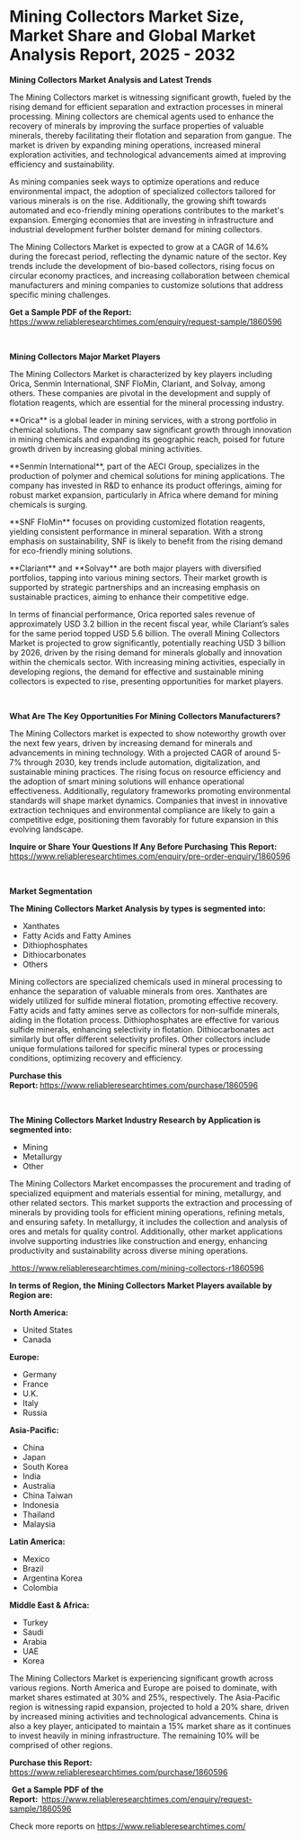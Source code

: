 <p><h1>Mining Collectors Market Size, Market Share and Global Market Analysis Report, 2025 - 2032</h1></p><p><strong>Mining Collectors Market Analysis and Latest Trends</strong></p>
<p><p>The Mining Collectors market is witnessing significant growth, fueled by the rising demand for efficient separation and extraction processes in mineral processing. Mining collectors are chemical agents used to enhance the recovery of minerals by improving the surface properties of valuable minerals, thereby facilitating their flotation and separation from gangue. The market is driven by expanding mining operations, increased mineral exploration activities, and technological advancements aimed at improving efficiency and sustainability.</p><p>As mining companies seek ways to optimize operations and reduce environmental impact, the adoption of specialized collectors tailored for various minerals is on the rise. Additionally, the growing shift towards automated and eco-friendly mining operations contributes to the market's expansion. Emerging economies that are investing in infrastructure and industrial development further bolster demand for mining collectors.</p><p>The Mining Collectors Market is expected to grow at a CAGR of 14.6% during the forecast period, reflecting the dynamic nature of the sector. Key trends include the development of bio-based collectors, rising focus on circular economy practices, and increasing collaboration between chemical manufacturers and mining companies to customize solutions that address specific mining challenges.</p></p>
<p><strong>Get a Sample PDF of the Report:&nbsp;</strong> <a href="https://www.reliableresearchtimes.com/enquiry/request-sample/1860596?utm_campaign=2006&utm_medium=2&utm_source=Github&utm_content=ia&utm_term=31032025&utm_id=mining-collectors">https://www.reliableresearchtimes.com/enquiry/request-sample/1860596</a></p>
<p>&nbsp;</p>
<p><strong>Mining Collectors Major Market Players</strong></p>
<p><p>The Mining Collectors Market is characterized by key players including Orica, Senmin International, SNF FloMin, Clariant, and Solvay, among others. These companies are pivotal in the development and supply of flotation reagents, which are essential for the mineral processing industry.</p><p>**Orica** is a global leader in mining services, with a strong portfolio in chemical solutions. The company saw significant growth through innovation in mining chemicals and expanding its geographic reach, poised for future growth driven by increasing global mining activities.</p><p>**Senmin International**, part of the AECI Group, specializes in the production of polymer and chemical solutions for mining applications. The company has invested in R&D to enhance its product offerings, aiming for robust market expansion, particularly in Africa where demand for mining chemicals is surging.</p><p>**SNF FloMin** focuses on providing customized flotation reagents, yielding consistent performance in mineral separation. With a strong emphasis on sustainability, SNF is likely to benefit from the rising demand for eco-friendly mining solutions.</p><p>**Clariant** and **Solvay** are both major players with diversified portfolios, tapping into various mining sectors. Their market growth is supported by strategic partnerships and an increasing emphasis on sustainable practices, aiming to enhance their competitive edge.</p><p>In terms of financial performance, Orica reported sales revenue of approximately USD 3.2 billion in the recent fiscal year, while Clariant’s sales for the same period topped USD 5.6 billion. The overall Mining Collectors Market is projected to grow significantly, potentially reaching USD 3 billion by 2026, driven by the rising demand for minerals globally and innovation within the chemicals sector. With increasing mining activities, especially in developing regions, the demand for effective and sustainable mining collectors is expected to rise, presenting opportunities for market players.</p></p>
<p>&nbsp;</p>
<p><strong>What Are The Key Opportunities For Mining Collectors Manufacturers?</strong></p>
<p><p>The Mining Collectors market is expected to show noteworthy growth over the next few years, driven by increasing demand for minerals and advancements in mining technology. With a projected CAGR of around 5-7% through 2030, key trends include automation, digitalization, and sustainable mining practices. The rising focus on resource efficiency and the adoption of smart mining solutions will enhance operational effectiveness. Additionally, regulatory frameworks promoting environmental standards will shape market dynamics. Companies that invest in innovative extraction techniques and environmental compliance are likely to gain a competitive edge, positioning them favorably for future expansion in this evolving landscape.</p></p>
<p><strong>Inquire or Share Your Questions If Any Before Purchasing This Report:</strong> <a href="https://www.reliableresearchtimes.com/enquiry/pre-order-enquiry/1860596?utm_campaign=2006&utm_medium=2&utm_source=Github&utm_content=ia&utm_term=31032025&utm_id=mining-collectors">https://www.reliableresearchtimes.com/enquiry/pre-order-enquiry/1860596</a></p>
<p>&nbsp;</p>
<p><strong>Market Segmentation</strong></p>
<p><strong>The Mining Collectors Market Analysis by types is segmented into:</strong></p>
<p><ul><li>Xanthates</li><li>Fatty Acids and Fatty Amines</li><li>Dithiophosphates</li><li>Dithiocarbonates</li><li>Others</li></ul></p>
<p><p>Mining collectors are specialized chemicals used in mineral processing to enhance the separation of valuable minerals from ores. Xanthates are widely utilized for sulfide mineral flotation, promoting effective recovery. Fatty acids and fatty amines serve as collectors for non-sulfide minerals, aiding in the flotation process. Dithiophosphates are effective for various sulfide minerals, enhancing selectivity in flotation. Dithiocarbonates act similarly but offer different selectivity profiles. Other collectors include unique formulations tailored for specific mineral types or processing conditions, optimizing recovery and efficiency.</p></p>
<p><strong>Purchase this Report:&nbsp;</strong><a href="https://www.reliableresearchtimes.com/purchase/1860596?utm_campaign=2006&utm_medium=2&utm_source=Github&utm_content=ia&utm_term=31032025&utm_id=mining-collectors">https://www.reliableresearchtimes.com/purchase/1860596</a></p>
<p>&nbsp;</p>
<p><strong>The Mining Collectors Market Industry Research by Application is segmented into:</strong></p>
<p><ul><li>Mining</li><li>Metallurgy</li><li>Other</li></ul></p>
<p><p>The Mining Collectors Market encompasses the procurement and trading of specialized equipment and materials essential for mining, metallurgy, and other related sectors. This market supports the extraction and processing of minerals by providing tools for efficient mining operations, refining metals, and ensuring safety. In metallurgy, it includes the collection and analysis of ores and metals for quality control. Additionally, other market applications involve supporting industries like construction and energy, enhancing productivity and sustainability across diverse mining operations.</p></p>
<p><a href="https://www.reliableresearchtimes.com/mining-collectors-r1860596?utm_campaign=2006&utm_medium=2&utm_source=Github&utm_content=ia&utm_term=31032025&utm_id=mining-collectors">&nbsp;https://www.reliableresearchtimes.com/mining-collectors-r1860596</a></p>
<p><strong>In terms of Region, the Mining Collectors Market Players available by Region are:</strong></p>
<p>
    <p> <strong> North America: </strong>
        <ul>
            <li>United States</li>
            <li>Canada</li>
        </ul>
        </p> 
    <p> <strong> Europe: </strong>
        <ul>
            <li>Germany</li>
            <li>France</li>
            <li>U.K.</li>
            <li>Italy</li>
            <li>Russia</li>
        </ul>
        </p> 
    <p> <strong> Asia-Pacific: </strong>
        <ul>
            <li>China</li>
            <li>Japan</li>
            <li>South Korea</li>
            <li>India</li>
            <li>Australia</li>
            <li>China Taiwan</li>
            <li>Indonesia</li>
            <li>Thailand</li>
            <li>Malaysia</li>
        </ul>
        </p> 
    <p> <strong> Latin America: </strong>
        <ul>
            <li>Mexico</li>
            <li>Brazil</li>
            <li>Argentina Korea</li>
            <li>Colombia</li>
        </ul>
        </p> 
    <p> <strong> Middle East & Africa: </strong>
        <ul>
            <li>Turkey</li>
            <li>Saudi</li>
            <li>Arabia</li>
            <li>UAE</li>
            <li>Korea</li>
        </ul>
    </p>
    </p>
<p><p>The Mining Collectors Market is experiencing significant growth across various regions. North America and Europe are poised to dominate, with market shares estimated at 30% and 25%, respectively. The Asia-Pacific region is witnessing rapid expansion, projected to hold a 20% share, driven by increased mining activities and technological advancements. China is also a key player, anticipated to maintain a 15% market share as it continues to invest heavily in mining infrastructure. The remaining 10% will be comprised of other regions.</p></p>
<p><strong>Purchase this Report: </strong><a href="https://www.reliableresearchtimes.com/purchase/1860596?utm_campaign=2006&utm_medium=2&utm_source=Github&utm_content=ia&utm_term=31032025&utm_id=mining-collectors">https://www.reliableresearchtimes.com/purchase/1860596</a></p>
<p>&nbsp;<strong>Get a Sample PDF of the Report:&nbsp;&nbsp;</strong><a href="https://www.reliableresearchtimes.com/enquiry/request-sample/1860596?utm_campaign=2006&utm_medium=2&utm_source=Github&utm_content=ia&utm_term=31032025&utm_id=mining-collectors">https://www.reliableresearchtimes.com/enquiry/request-sample/1860596</a></p>
<p><strong></strong></p>
<p>Check more reports on <a href="https://www.reliableresearchtimes.com/?utm_campaign=2006&utm_medium=2&utm_source=Github&utm_content=ia&utm_term=31032025&utm_id=mining-collectors">https://www.reliableresearchtimes.com/</a></p>